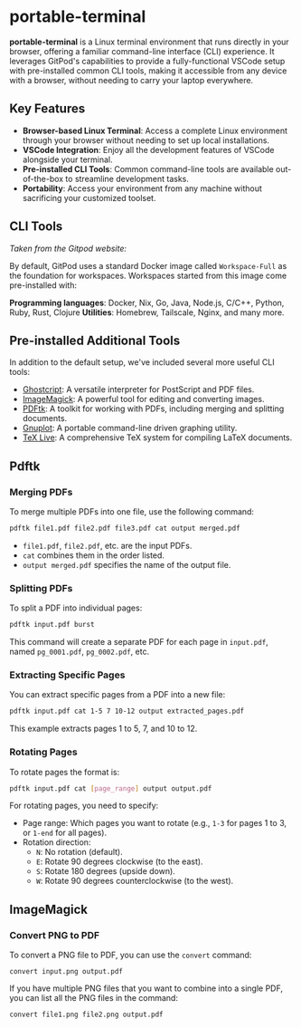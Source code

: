# portable-terminal

**portable-terminal** is a Linux terminal environment that runs directly in your browser, offering a familiar command-line interface (CLI) experience. It leverages GitPod's capabilities to provide a fully-functional VSCode setup with pre-installed common CLI tools, making it accessible from any device with a browser, without needing to carry your laptop everywhere.

## Key Features

- **Browser-based Linux Terminal**: Access a complete Linux environment through your browser without needing to set up local installations.
- **VSCode Integration**: Enjoy all the development features of VSCode alongside your terminal.
- **Pre-installed CLI Tools**: Common command-line tools are available out-of-the-box to streamline development tasks.
- **Portability**: Access your environment from any machine without sacrificing your customized toolset.

## CLI Tools

*Taken from the Gitpod website:*

By default, GitPod uses a standard Docker image called `Workspace-Full` as the foundation for workspaces. Workspaces started from this image come pre-installed with:

**Programming languages**: Docker, Nix, Go, Java, Node.js, C/C++, Python, Ruby, Rust, Clojure
**Utilities**: Homebrew, Tailscale, Nginx, and many more.

## Pre-installed Additional Tools

In addition to the default setup, we've included several more useful CLI tools:

- [Ghostcript](https://www.ghostscript.com/): A versatile interpreter for PostScript and PDF files.
- [ImageMagick](https://imagemagick.org/index.php): A powerful tool for editing and converting images.
- [PDFtk](https://www.pdflabs.com/tools/pdftk-the-pdf-toolkit/): A toolkit for working with PDFs, including merging and splitting documents.
- [Gnuplot](http://www.gnuplot.info/): A portable command-line driven graphing utility.
- [TeX Live](https://www.tug.org/texlive/): A comprehensive TeX system for compiling LaTeX documents.

## Pdftk

### Merging PDFs

To merge multiple PDFs into one file, use the following command:

```bash
pdftk file1.pdf file2.pdf file3.pdf cat output merged.pdf
```

- `file1.pdf`, `file2.pdf`, etc. are the input PDFs.
- `cat` combines them in the order listed.
- `output merged.pdf` specifies the name of the output file.

### Splitting PDFs

To split a PDF into individual pages:

```bash
pdftk input.pdf burst
```

This command will create a separate PDF for each page in `input.pdf`, named `pg_0001.pdf`, `pg_0002.pdf`, etc.

### Extracting Specific Pages

You can extract specific pages from a PDF into a new file:

```bash
pdftk input.pdf cat 1-5 7 10-12 output extracted_pages.pdf
```

This example extracts pages 1 to 5, 7, and 10 to 12.

### Rotating Pages

To rotate pages the format is:

```bash
pdftk input.pdf cat [page_range] output output.pdf
```

For rotating pages, you need to specify:

- Page range: Which pages you want to rotate (e.g., `1-3` for pages 1 to 3, or `1-end` for all pages).
- Rotation direction: 
  - `N`: No rotation (default).
  - `E`: Rotate 90 degrees clockwise (to the east).
  - `S`: Rotate 180 degrees (upside down).
  - `W`: Rotate 90 degrees counterclockwise (to the west).

## ImageMagick

### Convert PNG to PDF

To convert a PNG file to PDF, you can use the `convert` command:

```
convert input.png output.pdf
```

If you have multiple PNG files that you want to combine into a single PDF, you can list all the PNG files in the command:

```
convert file1.png file2.png output.pdf
```
